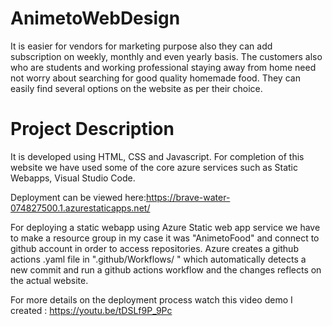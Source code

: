 # AnimetoWebDesign
It is easier for vendors  for marketing purpose also they can add subscription on weekly, monthly and even yearly basis. The customers also who are students and working professional staying away from home need not worry about searching for good quality homemade food. They can easily find several options on the website as per their choice.



# Project Description 

It is developed using HTML, CSS and Javascript.
For completion of this website we have used some of the core azure services such as Static Webapps, Visual Studio Code.

Deployment can be viewed here:https://brave-water-074827500.1.azurestaticapps.net/


For deploying a static webapp using Azure Static web app service we have to make a resource group in my case it was "AnimetoFood" and connect to github account in order to access repositories. Azure creates a github actions .yaml file in ".github/Workflows/ " which automatically detects a new commit and run a github actions workflow and the changes reflects on the actual website.

For more details on the deployment process watch this video demo I created : https://youtu.be/tDSLf9P_9Pc

